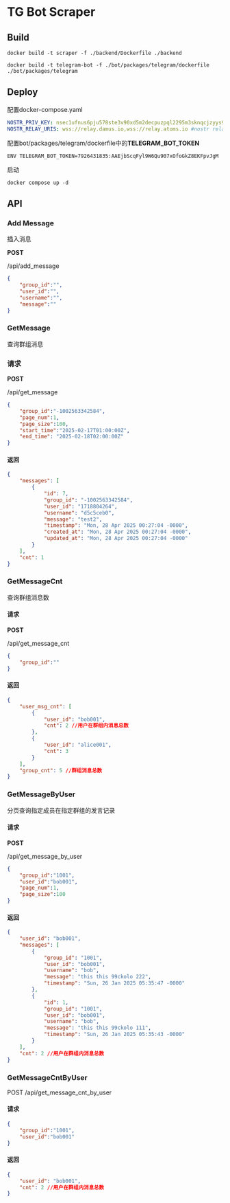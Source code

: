 # TG Bot Scraper

## Build

```
docker build -t scraper -f ./backend/Dockerfile ./backend
```

```
docker build -t telegram-bot -f ./bot/packages/telegram/dockerfile ./bot/packages/telegram 
```

## Deploy

配置docker-compose.yaml
``` yaml
NOSTR_PRIV_KEY: nsec1ufnus6pju578ste3v90xd5m2decpuzpql2295m3sknqcjzyys9ls0qlc85 #nostr私钥
NOSTR_RELAY_URIS: wss://relay.damus.io,wss://relay.atoms.io #nostr relay uri，逗号分隔
```
配置bot/packages/telegram/dockerfile中的**TELEGRAM_BOT_TOKEN**
``` 
ENV TELEGRAM_BOT_TOKEN=7926431835:AAEjbScqFyl9W6Qu907xOfoGkZ8EKFpvJgM
```
启动
```
docker compose up -d
```

## API
### Add Message

插入消息

**POST**

/api/add_message

``` JSON
{
    "group_id":"", 
    "user_id":"",
    "username":"",
    "message":""
}
```

### GetMessage
查询群组消息
### 请求

**POST**

/api/get_message

``` JSON
{
    "group_id":"-1002563342584",
    "page_num":1,
    "page_size":100,
    "start_time":"2025-02-17T01:00:00Z",
    "end_time": "2025-02-18T02:00:00Z"
}
```
#### 返回
```JSON
{
    "messages": [
        {
            "id": 7,
            "group_id": "-1002563342584",
            "user_id": "1718804264",
            "username": "d5c5ceb0",
            "message": "test2",
            "timestamp": "Mon, 28 Apr 2025 00:27:04 -0000",
            "created_at": "Mon, 28 Apr 2025 00:27:04 -0000",
            "updated_at": "Mon, 28 Apr 2025 00:27:04 -0000"
        }
    ],
    "cnt": 1
}
```

### GetMessageCnt
查询群组消息数
#### 请求

**POST**

/api/get_message_cnt

``` JSON
{
    "group_id":""
}
```
#### 返回
```JSON
{
    "user_msg_cnt": [
        {
            "user_id": "bob001",
            "cnt": 2 //用户在群组内消息总数
        },
        {
            "user_id": "alice001",
            "cnt": 3
        }
    ],
    "group_cnt": 5 //群组消息总数
}
```
### GetMessageByUser
分页查询指定成员在指定群组的发言记录
#### 请求

**POST**

/api/get_message_by_user

``` JSON
{
    "group_id":"1001",
    "user_id":"bob001",
    "page_num":1,
    "page_size":100
}
```
#### 返回
``` JSON
{
    "user_id": "bob001",
    "messages": [
        {
            "group_id": "1001",
            "user_id": "bob001",
            "username": "bob",
            "message": "this this 99ckolo 222",
            "timestamp": "Sun, 26 Jan 2025 05:35:47 -0000"
        },
        {
            "id": 1,
            "group_id": "1001",
            "user_id": "bob001",
            "username": "bob",
            "message": "this this 99ckolo 111",
            "timestamp": "Sun, 26 Jan 2025 05:35:43 -0000"
        }
    ],
    "cnt": 2 //用户在群组内消息总数
}
```
### GetMessageCntByUser
POST /api/get_message_cnt_by_user
#### 请求
``` JSON
{
    "group_id":"1001",
    "user_id":"bob001"
}
```
#### 返回
``` JSON
{
    "user_id": "bob001",
    "cnt": 2 //用户在群组内消息总数
}
```
